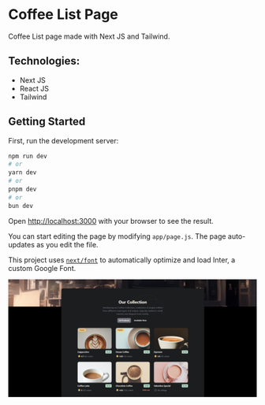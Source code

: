# Coffee List Page

Coffee List page made with Next JS and Tailwind. 

## Technologies:

* Next JS
* React JS
* Tailwind

## Getting Started

First, run the development server:

```bash
npm run dev
# or
yarn dev
# or
pnpm dev
# or
bun dev
```

Open [http://localhost:3000](http://localhost:3000) with your browser to see the result.

You can start editing the page by modifying `app/page.js`. The page auto-updates as you edit the file.

This project uses [`next/font`](https://nextjs.org/docs/basic-features/font-optimization) to automatically optimize and load Inter, a custom Google Font.

![Screenshot](https://github.com/nacho1520/coffee-page/blob/main/public/shot.png)  
